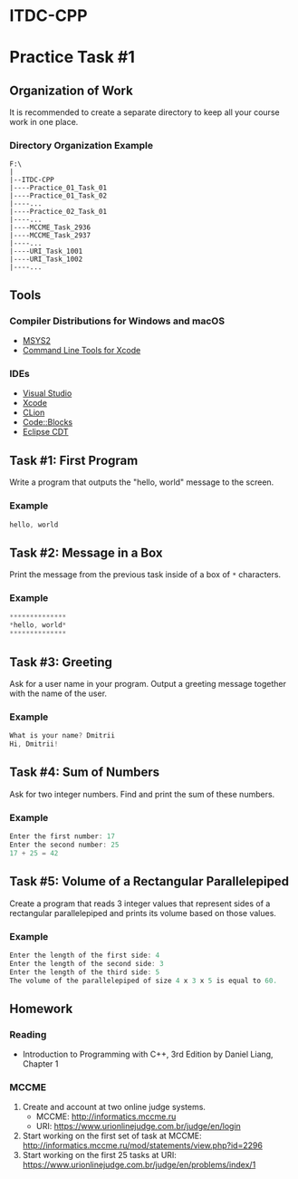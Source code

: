 # ITDC-CPP
Practice Task #1
================

## Organization of Work

It is recommended to create a separate directory to keep all your course work in
one place.

### Directory Organization Example

```
F:\
|
|--ITDC-CPP
|----Practice_01_Task_01
|----Practice_01_Task_02
|----...
|----Practice_02_Task_01
|----...
|----MCCME_Task_2936
|----MCCME_Task_2937
|----...
|----URI_Task_1001
|----URI_Task_1002
|----...
```

## Tools

### Compiler Distributions for Windows and macOS

* [MSYS2](https://www.msys2.org)
* [Command Line Tools for Xcode](https://developer.apple.com/download/more)

### IDEs

* [Visual Studio](https://visualstudio.microsoft.com)
* [Xcode](https://developer.apple.com/xcode)
* [CLion](https://www.jetbrains.com/clion)
* [Code::Blocks](http://www.codeblocks.org)
* [Eclipse CDT](https://www.eclipse.org/cdt)

## Task #1: First Program

Write a program that outputs the "hello, world" message to the screen.

### Example

```cpp
hello, world
```

## Task #2: Message in a Box

Print the message from the previous task inside of a box of `*` characters.

### Example

```cpp
**************
*hello, world*
**************
```

## Task #3: Greeting

Ask for a user name in your program. Output a greeting message together with the
name of the user.

### Example

```cpp
What is your name? Dmitrii
Hi, Dmitrii!
```

## Task #4: Sum of Numbers

Ask for two integer numbers. Find and print the sum of these numbers.

### Example

```cpp
Enter the first number: 17
Enter the second number: 25
17 + 25 = 42
```

## Task #5: Volume of a Rectangular Parallelepiped

Create a program that reads 3 integer values that represent sides of a
rectangular parallelepiped and prints its volume based on those values.

### Example

```cpp
Enter the length of the first side: 4
Enter the length of the second side: 3
Enter the length of the third side: 5
The volume of the parallelepiped of size 4 x 3 x 5 is equal to 60.
```

## Homework

### Reading

* Introduction to Programming with C++, 3rd Edition by Daniel Liang, Chapter 1

### MCCME

1. Create and account at two online judge systems.
    * MCCME: <http://informatics.mccme.ru>
    * URI: <https://www.urionlinejudge.com.br/judge/en/login>
2. Start working on the first set of task at MCCME: <http://informatics.mccme.ru/mod/statements/view.php?id=2296>
3. Start working on the first 25 tasks at URI: <https://www.urionlinejudge.com.br/judge/en/problems/index/1>

